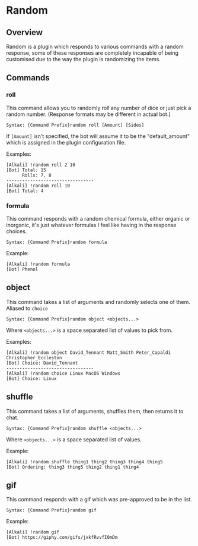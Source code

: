 # Random

## Overview
Random is a plugin which responds to various commands with a random response, some of these responses are completely incapable of being customised due to the way the plugin is randomizing the items.



## Commands

### roll
This command allows you to randomly roll any number of dice or just pick a random number. (Response formats may be different in actual bot.)
```
Syntax: {Command Prefix}random roll [Amount] [Sides]
```
If `[Amount]` isn't specified, the bot will assume it to be the "default_amount" which is assigned in the plugin configuration file.


Examples:
```
[Alkali] !random roll 2 10
[Bot] Total: 15
      Rolls: 7, 8
---------------------------------
[Alkali] !random roll 10
[Bot] Total: 4
```



### formula
This command responds with a random chemical formula, either organic or inorganic, it's just whatever formulas I feel like having in the response choices.
```
Syntax: {Command Prefix}random formula
```

Example:
```
[Alkali] !random formula
[Bot] Phenol
```



## object
This command takes a list of arguments and randomly selects one of them. Aliased to `choice`
```
Syntax: {Command Prefix}random object <objects...>
```
Where `<objects...>` is a space separated list of values to pick from.

Examples:
```
[Alkali] !random object David_Tennant Matt_Smith Peter_Capaldi Christopher_Eccleston
[Bot] Choice: David_Tennant
---------------------------------
[Alkali] !random choice Linux MacOS Windows
[Bot] Choice: Linux
```



## shuffle
This command takes a list of arguments, shuffles them, then returns it to chat.
```
Syntax: {Command Prefix}random shuffle <objects...>
```
Where `<objects...>` is a space separated list of values.

Example:
```
[Alkali] !random shuffle thing1 thing2 thing3 thing4 thing5
[Bot] Ordering: thing3 thing5 thing2 thing1 thing4
```



## gif
This command responds with a gif which was pre-approved to be in the list.
```
Syntax: {Command Prefix}random gif
```

Example:
```
[Alkali] !random gif
[Bot] https://giphy.com/gifs/jxkfRvvfI0mDm
```
